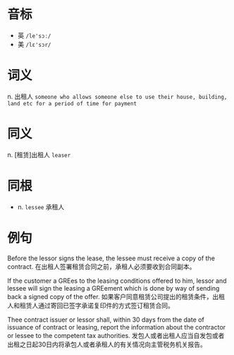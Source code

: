 # 音标

- 英 `/le'sɔː/`
- 美 `/lɛ'sɔr/`

# 词义

n. 出租人
`someone who allows someone else to use their house, building, land etc for a period of time for payment`

# 同义

n. [租赁]出租人
`leaser`

# 同根

- n. `lessee` 承租人

# 例句

Before the lessor signs the lease, the lessee must receive a copy of the contract.
在出租人签署租赁合同之前，承租人必须要收到合同副本。

If the customer a GREes to the leasing conditions offered to him, lessor and lessee will sign the leasing a GREement which is done by way of sending back a signed copy of the offer.
如果客户同意租赁公司提出的租赁条件，出租人和租赁人通过寄回已签字承诺复印件的方式签订租赁合同。

Thee contract issuer or lessor shall, within 30 days from the date of issuance of contract or leasing, report the information about the contractor or lessee to the competent tax authorities.
发包人或者出租人应当自发包或者出租之日起30日内将承包人或者承租人的有关情况向主管税务机关报告。


